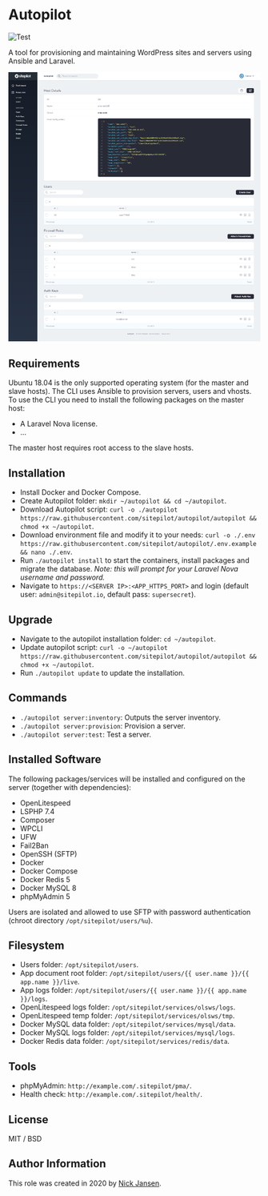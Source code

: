 # Autopilot

![Test](https://github.com/sitepilot/autopilot/workflows/Test/badge.svg?branch=master)

A tool for provisioning and maintaining WordPress sites and servers using Ansible and Laravel.

![screenshot](screenshot.png)

## Requirements

Ubuntu 18.04 is the only supported operating system (for the master and slave hosts). The CLI uses Ansible to provision servers, users and vhosts. To use the CLI you need to install the following packages on the master host:

* A Laravel Nova license.
* ...

The master host requires root access to the slave hosts.

## Installation

* Install Docker and Docker Compose.
* Create Autopilot folder: `mkdir ~/autopilot && cd ~/autopilot`.
* Download Autopilot script: `curl -o ./autopilot https://raw.githubusercontent.com/sitepilot/autopilot/autopilot && chmod +x ~/autopilot`.
* Download environment file and modify it to your needs: `curl -o ./.env https://raw.githubusercontent.com/sitepilot/autopilot/.env.example && nano ./.env`.
* Run `./autopilot install` to start the containers, install packages and migrate the database. *Note: this will prompt for your Laravel Nova username and password.*
* Navigate to `https://<SERVER IP>:<APP_HTTPS_PORT>` and login (default user: `admin@sitepilot.io`, default pass: `supersecret`).

## Upgrade

* Navigate to the autopilot installation folder: `cd ~/autopilot`.
* Update autopilot script: `curl -o ~/autopilot https://raw.githubusercontent.com/sitepilot/autopilot/autopilot && chmod +x ~/autopilot`.
* Run `./autopilot update` to update the installation.

## Commands

* `./autopilot server:inventory`: Outputs the server inventory.
* `./autopilot server:provision`: Provision a server.
* `./autopilot server:test`: Test a server.

## Installed Software

The following packages/services will be installed and configured on the server (together with dependencies):

* OpenLitespeed
* LSPHP 7.4
* Composer
* WPCLI
* UFW
* Fail2Ban
* OpenSSH (SFTP)
* Docker
* Docker Compose
* Docker Redis 5
* Docker MySQL 8
* phpMyAdmin 5

Users are isolated and allowed to use SFTP with password authentication (chroot directory `/opt/sitepilot/users/%u`).
  
## Filesystem

* Users folder: `/opt/sitepilot/users`.
* App document root folder: `/opt/sitepilot/users/{{ user.name }}/{{ app.name }}/live`.
* App logs folder: `/opt/sitepilot/users/{{ user.name }}/{{ app.name }}/logs`.
* OpenLitespeed logs folder: `/opt/sitepilot/services/olsws/logs`.
* OpenLitespeed temp folder: `/opt/sitepilot/services/olsws/tmp`.
* Docker MySQL data folder: `/opt/sitepilot/services/mysql/data`.
* Docker MySQL logs folder: `/opt/sitepilot/services/mysql/logs`.
* Docker Redis data folder: `/opt/sitepilot/services/redis/data`.

## Tools

* phpMyAdmin: `http://example.com/.sitepilot/pma/`.
* Health check: `http://example.com/.sitepilot/health/`.

## License

MIT / BSD

## Author Information

This role was created in 2020 by [Nick Jansen](https://nbejansen.com/).
